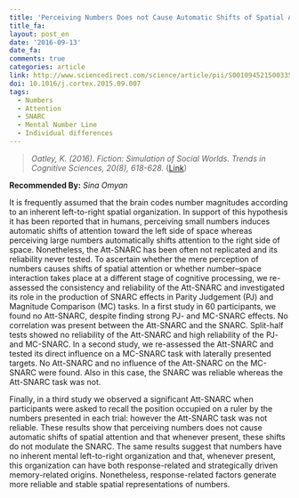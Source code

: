 ```yaml
---
title: 'Perceiving Numbers Does not Cause Automatic Shifts of Spatial Attention'
title_fa:
layout: post_en
date: '2016-09-13'
date_fa:
comments: true
categories: article
link: http://www.sciencedirect.com/science/article/pii/S0010945215003354
doi: 10.1016/j.cortex.2015.09.007
tags:
  - Numbers
  - Attention
  - SNARC
  - Mental Number Line
  - Individual differences
---
```


> *Oatley, K. (2016). Fiction: Simulation of Social Worlds. Trends in Cognitive Sciences, 20(8), 618-628.* ([Link](http://dx.doi.org/10.1016/j.tics.2016.06.002))

**Recommended By:** *Sina Omyan*

It is frequently assumed that the brain codes number magnitudes according to an inherent left-to-right spatial organization. In support of this hypothesis it has been reported that in humans, perceiving small numbers induces automatic shifts of attention toward the left side of space whereas perceiving large numbers automatically shifts attention to the right side of space. Nonetheless, the Att-SNARC has been often not replicated and its reliability never tested. To ascertain whether the mere perception of numbers causes shifts of spatial attention or whether number–space interaction takes place at a different stage of cognitive processing, we re-assessed the consistency and reliability of the Att-SNARC and investigated its role in the production of SNARC effects in Parity Judgement (PJ) and Magnitude Comparison (MC) tasks. In a first study in 60 participants, we found no Att-SNARC, despite finding strong PJ- and MC-SNARC effects. No correlation was present between the Att-SNARC and the SNARC. Split-half tests showed no reliability of the Att-SNARC and high reliability of the PJ- and MC-SNARC. In a second study, we re-assessed the Att-SNARC and tested its direct influence on a MC-SNARC task with laterally presented targets. No Att-SNARC and no influence of the Att-SNARC on the MC-SNARC were found. Also in this case, the SNARC was reliable whereas the Att-SNARC task was not. 

<!--more-->

Finally, in a third study we observed a significant Att-SNARC when participants were asked to recall the position occupied on a ruler by the numbers presented in each trial: however the Att-SNARC task was not reliable. These results show that perceiving numbers does not cause automatic shifts of spatial attention and that whenever present, these shifts do not modulate the SNARC. The same results suggest that numbers have no inherent mental left-to-right organization and that, whenever present, this organization can have both response-related and strategically driven memory-related origins. Nonetheless, response-related factors generate more reliable and stable spatial representations of numbers.
